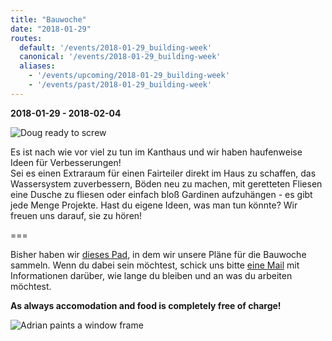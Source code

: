 ```yaml
---
title: "Bauwoche"
date: "2018-01-29"
routes:
  default: '/events/2018-01-29_building-week'
  canonical: '/events/2018-01-29_building-week'
  aliases:
    - '/events/upcoming/2018-01-29_building-week'
    - '/events/past/2018-01-29_building-week'
---
```


**2018-01-29 - 2018-02-04**

![Doug ready to screw](/pics/dougScrewdriver.jpg)

Es ist nach wie vor viel zu tun im Kanthaus und wir haben haufenweise Ideen für Verbesserungen!  
Sei es einen Extraraum für einen Fairteiler direkt im Haus zu schaffen, das Wassersystem zuverbessern, Böden neu zu machen, mit geretteten Fliesen eine Dusche zu fliesen oder einfach bloß Gardinen aufzuhängen - es gibt jede Menge Projekte. Hast du eigene Ideen, was man tun könnte? Wir freuen uns darauf, sie zu hören!

===

Bisher haben wir [dieses Pad](https://pad.systemli.org/p/buildingWeekPlanning), in dem wir unsere Pläne für die Bauwoche sammeln. Wenn du dabei sein möchtest, schick uns bitte [eine Mail](mailto:hello@kanthaus.online) mit Informationen darüber, wie lange du bleiben und an was du arbeiten möchtest.

**As always accomodation and food is completely free of charge!**

![Adrian paints a window frame](/pics/adrianPaint.jpg)
